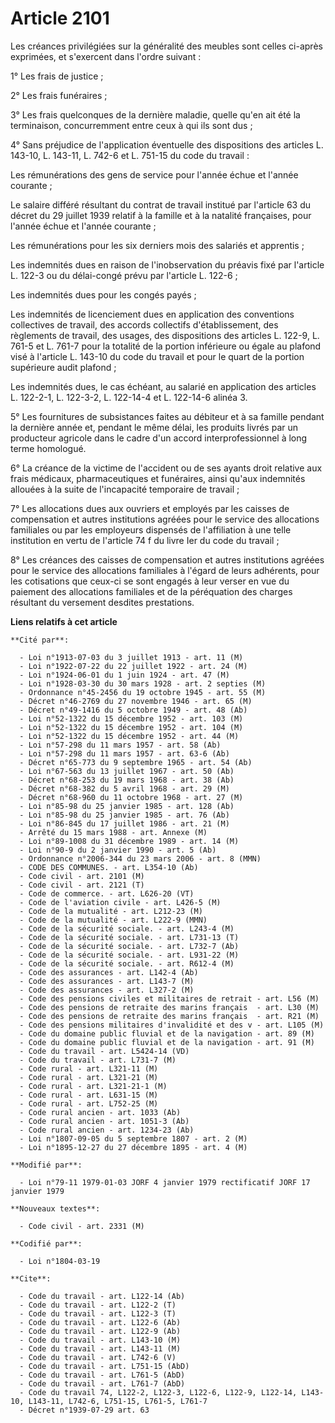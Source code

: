 # Article 2101

Les créances privilégiées sur la généralité des meubles sont celles ci-après exprimées, et s'exercent dans l'ordre suivant :

1° Les frais de justice ;

2° Les frais funéraires ;

3° Les frais quelconques de la dernière maladie, quelle qu'en ait été la terminaison, concurremment entre ceux à qui ils sont
dus ;

4° Sans préjudice de l'application éventuelle des dispositions des articles L. 143-10, L. 143-11, L. 742-6 et L. 751-15 du
code du travail :

Les rémunérations des gens de service pour l'année échue et l'année courante ;

Le salaire différé résultant du contrat de travail institué par l'article 63 du décret du 29 juillet 1939 relatif à la
famille et à la natalité françaises, pour l'année échue et l'année courante ;

Les rémunérations pour les six derniers mois des salariés et apprentis ;

Les indemnités dues en raison de l'inobservation du préavis fixé par l'article L. 122-3 ou du délai-congé prévu par l'article
L. 122-6 ;

Les indemnités dues pour les congés payés ;

Les indemnités de licenciement dues en application des conventions collectives de travail, des accords collectifs
d'établissement, des règlements de travail, des usages, des dispositions des articles L. 122-9, L. 761-5 et L. 761-7 pour la
totalité de la portion inférieure ou égale au plafond visé à l'article L. 143-10 du code du travail et pour le quart de la
portion supérieure audit plafond ;

Les indemnités dues, le cas échéant, au salarié en application des articles L. 122-2-1, L. 122-3-2, L. 122-14-4 et L.
122-14-6 alinéa 3.

5° Les fournitures de subsistances faites au débiteur et à sa famille pendant la dernière année et, pendant le même délai,
les produits livrés par un producteur agricole dans le cadre d'un accord interprofessionnel à long terme homologué.

6° La créance de la victime de l'accident ou de ses ayants droit relative aux frais médicaux, pharmaceutiques et funéraires,
ainsi qu'aux indemnités allouées à la suite de l'incapacité temporaire de travail ;

7° Les allocations dues aux ouvriers et employés par les caisses de compensation et autres institutions agréées pour le
service des allocations familiales ou par les employeurs dispensés de l'affiliation à une telle institution en vertu de
l'article 74 f du livre Ier du code du travail ;

8° Les créances des caisses de compensation et autres institutions agréées pour le service des allocations familiales à
l'égard de leurs adhérents, pour les cotisations que ceux-ci se sont engagés à leur verser en vue du paiement des allocations
familiales et de la péréquation des charges résultant du versement desdites prestations.

**Liens relatifs à cet article**

	**Cité par**:

	  - Loi n°1913-07-03 du 3 juillet 1913 - art. 11 (M)
	  - Loi n°1922-07-22 du 22 juillet 1922 - art. 24 (M)
	  - Loi n°1924-06-01 du 1 juin 1924 - art. 47 (M)
	  - Loi n°1928-03-30 du 30 mars 1928 - art. 2 septies (M)
	  - Ordonnance n°45-2456 du 19 octobre 1945 - art. 55 (M)
	  - Décret n°46-2769 du 27 novembre 1946 - art. 65 (M)
	  - Décret n°49-1416 du 5 octobre 1949 - art. 48 (Ab)
	  - Loi n°52-1322 du 15 décembre 1952 - art. 103 (M)
	  - Loi n°52-1322 du 15 décembre 1952 - art. 104 (M)
	  - Loi n°52-1322 du 15 décembre 1952 - art. 44 (M)
	  - Loi n°57-298 du 11 mars 1957 - art. 58 (Ab)
	  - Loi n°57-298 du 11 mars 1957 - art. 63-6 (Ab)
	  - Décret n°65-773 du 9 septembre 1965 - art. 54 (Ab)
	  - Loi n°67-563 du 13 juillet 1967 - art. 50 (Ab)
	  - Décret n°68-253 du 19 mars 1968 - art. 38 (Ab)
	  - Décret n°68-382 du 5 avril 1968 - art. 29 (M)
	  - Décret n°68-960 du 11 octobre 1968 - art. 27 (M)
	  - Loi n°85-98 du 25 janvier 1985 - art. 128 (Ab)
	  - Loi n°85-98 du 25 janvier 1985 - art. 76 (Ab)
	  - Loi n°86-845 du 17 juillet 1986 - art. 21 (M)
	  - Arrêté du 15 mars 1988 - art. Annexe (M)
	  - Loi n°89-1008 du 31 décembre 1989 - art. 14 (M)
	  - Loi n°90-9 du 2 janvier 1990 - art. 5 (Ab)
	  - Ordonnance n°2006-344 du 23 mars 2006 - art. 8 (MMN)
	  - CODE DES COMMUNES. - art. L354-10 (Ab)
	  - Code civil - art. 2101 (M)
	  - Code civil - art. 2121 (T)
	  - Code de commerce. - art. L626-20 (VT)
	  - Code de l'aviation civile - art. L426-5 (M)
	  - Code de la mutualité - art. L212-23 (M)
	  - Code de la mutualité - art. L222-9 (MMN)
	  - Code de la sécurité sociale. - art. L243-4 (M)
	  - Code de la sécurité sociale. - art. L731-13 (T)
	  - Code de la sécurité sociale. - art. L732-7 (Ab)
	  - Code de la sécurité sociale. - art. L931-22 (M)
	  - Code de la sécurité sociale. - art. R612-4 (M)
	  - Code des assurances - art. L142-4 (Ab)
	  - Code des assurances - art. L143-7 (M)
	  - Code des assurances - art. L327-2 (M)
	  - Code des pensions civiles et militaires de retrait - art. L56 (M)
	  - Code des pensions de retraite des marins français  - art. L30 (M)
	  - Code des pensions de retraite des marins français  - art. R21 (M)
	  - Code des pensions militaires d'invalidité et des v - art. L105 (M)
	  - Code du domaine public fluvial et de la navigation - art. 89 (M)
	  - Code du domaine public fluvial et de la navigation - art. 91 (M)
	  - Code du travail - art. L5424-14 (VD)
	  - Code du travail - art. L731-7 (M)
	  - Code rural - art. L321-11 (M)
	  - Code rural - art. L321-21 (M)
	  - Code rural - art. L321-21-1 (M)
	  - Code rural - art. L631-15 (M)
	  - Code rural - art. L752-25 (M)
	  - Code rural ancien - art. 1033 (Ab)
	  - Code rural ancien - art. 1051-3 (Ab)
	  - Code rural ancien - art. 1234-23 (Ab)
	  - Loi n°1807-09-05 du 5 septembre 1807 - art. 2 (M)
	  - Loi n°1895-12-27 du 27 décembre 1895 - art. 4 (M)

	**Modifié par**:

	  - Loi n°79-11 1979-01-03 JORF 4 janvier 1979 rectificatif JORF 17 janvier 1979

	**Nouveaux textes**:

	  - Code civil - art. 2331 (M)

	**Codifié par**:

	  - Loi n°1804-03-19

	**Cite**:

	  - Code du travail - art. L122-14 (Ab)
	  - Code du travail - art. L122-2 (T)
	  - Code du travail - art. L122-3 (T)
	  - Code du travail - art. L122-6 (Ab)
	  - Code du travail - art. L122-9 (Ab)
	  - Code du travail - art. L143-10 (M)
	  - Code du travail - art. L143-11 (M)
	  - Code du travail - art. L742-6 (V)
	  - Code du travail - art. L751-15 (AbD)
	  - Code du travail - art. L761-5 (AbD)
	  - Code du travail - art. L761-7 (AbD)
	  - Code du travail 74, L122-2, L122-3, L122-6, L122-9, L122-14, L143-10, L143-11, L742-6, L751-15, L761-5, L761-7
	  - Décret n°1939-07-29 art. 63
